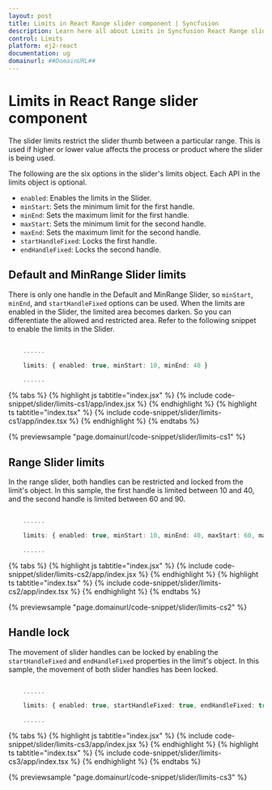 ```yaml
---
layout: post
title: Limits in React Range slider component | Syncfusion
description: Learn here all about Limits in Syncfusion React Range slider component of Syncfusion Essential JS 2 and more.
control: Limits 
platform: ej2-react
documentation: ug
domainurl: ##DomainURL##
---
```


# Limits in React Range slider component

The slider limits restrict the slider thumb between a particular range. This is used if higher or lower value affects the process or product where the slider is being used.

The following are the six options in the slider's limits object. Each API in the limits object is optional.

* ``enabled``: Enables the limits in the Slider.
* ``minStart``: Sets the minimum limit for the first handle.
* ``minEnd``: Sets the maximum limit for the first handle.
* ``maxStart``: Sets the minimum limit for the second handle.
* ``maxEnd``: Sets the maximum limit for the second handle.
* ``startHandleFixed``: Locks the first handle.
* ``endHandleFixed``: Locks the second handle.

## Default and MinRange Slider limits

There is only one handle in the Default and MinRange Slider, so ``minStart``, ``minEnd``, and ``startHandleFixed`` options can be used.
When the limits are enabled in the Slider, the limited area becomes darken. So you can differentiate the allowed and restricted area.
Refer to the following snippet to enable the limits in the Slider.

```ts

    ......

    limits: { enabled: true, minStart: 10, minEnd: 40 }

    ......

```

{% tabs %}
{% highlight js tabtitle="index.jsx" %}
{% include code-snippet/slider/limits-cs1/app/index.jsx %}
{% endhighlight %}
{% highlight ts tabtitle="index.tsx" %}
{% include code-snippet/slider/limits-cs1/app/index.tsx %}
{% endhighlight %}
{% endtabs %}

 {% previewsample "page.domainurl/code-snippet/slider/limits-cs1" %}

## Range Slider limits

In the range slider, both handles can be restricted and locked from the limit's object. In this sample, the first handle is limited between 10 and 40, and the second handle is limited between 60 and 90.

```ts

    ......

    limits: { enabled: true, minStart: 10, minEnd: 40, maxStart: 60, maxEnd: 90 }

    ......

```

{% tabs %}
{% highlight js tabtitle="index.jsx" %}
{% include code-snippet/slider/limits-cs2/app/index.jsx %}
{% endhighlight %}
{% highlight ts tabtitle="index.tsx" %}
{% include code-snippet/slider/limits-cs2/app/index.tsx %}
{% endhighlight %}
{% endtabs %}

 {% previewsample "page.domainurl/code-snippet/slider/limits-cs2" %}

## Handle lock

The movement of slider handles can be locked by enabling the ``startHandleFixed`` and ``endHandleFixed`` properties in the limit's object.
In this sample, the movement of both slider handles has been locked.

```ts

    ......

    limits: { enabled: true, startHandleFixed: true, endHandleFixed: true }

    ......

```

{% tabs %}
{% highlight js tabtitle="index.jsx" %}
{% include code-snippet/slider/limits-cs3/app/index.jsx %}
{% endhighlight %}
{% highlight ts tabtitle="index.tsx" %}
{% include code-snippet/slider/limits-cs3/app/index.tsx %}
{% endhighlight %}
{% endtabs %}

 {% previewsample "page.domainurl/code-snippet/slider/limits-cs3" %}